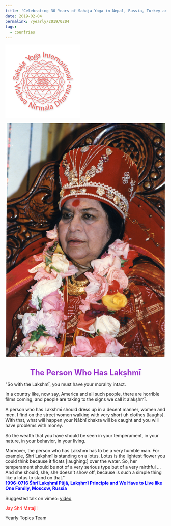 ```yaml
---
title: 'Celebrating 30 Years of Sahaja Yoga in Nepal, Russia, Turkey and Ukraine, Post 3'
date: 2019-02-04
permalink: /yearly/2019/0204
tags:
  - countries
---
```


![PICTURE 9](/images/image9.png)

<div style="text-align: center"><img src="/images/image22.png" /></div>

<br>
<p style="color:DarkOrchid; text-align:center">
<font size="+2"><b>The Person Who Has Lakṣhmī</b><br></font>
</p>

<p>
"So with the Lakṣhmī, you must have your morality intact.<br>

In a country like, now say, America and all such people, there are horrible films coming, and people are taking to the signs we call it alakṣhmī.<br>

A person who has Lakṣhmī should dress up in a decent manner, women and men. I find on the street women walking with very short uh clothes [laughs]. With that, what will happen your Nābhī chakra will be caught and you will have problems with money.<br>

So the wealth that you have should be seen in your temperament, in your nature, in your behavior, in your living.<br>

Moreover, the person who has Lakṣhmī has to be a very humble man. For example, Śhrī Lakṣhmī is standing on a lotus. Lotus is the lightest flower you could think because it floats [laughing:] over the water. So, her temperament should be not of a very serious type but of a very mirthful ... And she should, she, she doesn't show off, because is such a simple thing like a lotus to stand on that."<br>
<font color="blue"><b>1996-0716 Śhrī Lakṣhmī Pūjā, Lakṣhmī Principle and We Have to Live like One Family, Moscow, Russia</b></font><br>
</p>

Suggested talk on vimeo: <a href="https://vimeo.com/113281959"> video</a>

<p style="color:red;">Jay Shri Mataji!<br></p>

Yearly Topics Team